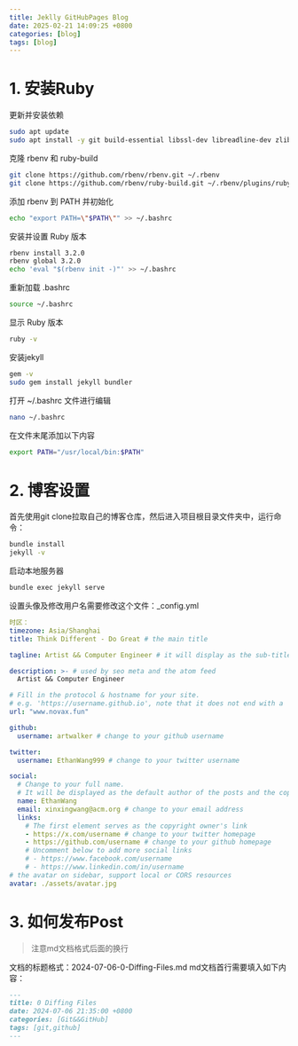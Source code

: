 ```yaml
---  
title: Jeklly GitHubPages Blog  
date: 2025-02-21 14:09:25 +0800  
categories: [blog]  
tags: [blog]  
--- 
```

# 1. 安装Ruby
更新并安装依赖
```bash
sudo apt update
sudo apt install -y git build-essential libssl-dev libreadline-dev zlib1g-dev rbenv libyaml-dev ruby3.0-dev
```
克隆 rbenv 和 ruby-build
```bash
git clone https://github.com/rbenv/rbenv.git ~/.rbenv
git clone https://github.com/rbenv/ruby-build.git ~/.rbenv/plugins/ruby-build
```

添加 rbenv 到 PATH 并初始化
```bash
echo "export PATH=\"$PATH\"" >> ~/.bashrc
```

安装并设置 Ruby 版本
```bash
rbenv install 3.2.0
rbenv global 3.2.0
echo 'eval "$(rbenv init -)"' >> ~/.bashrc
```

重新加载 .bashrc
```bash
source ~/.bashrc
```

显示 Ruby 版本
```bash
ruby -v
```
安装jekyll
```bash
gem -v
sudo gem install jekyll bundler
```

打开 ~/.bashrc 文件进行编辑
```bash
nano ~/.bashrc
```

在文件末尾添加以下内容
```bash
export PATH="/usr/local/bin:$PATH"
```
# 2. 博客设置
首先使用git clone拉取自己的博客仓库，然后进入项目根目录文件夹中，运行命令：
```bash
bundle install
jekyll -v
```
启动本地服务器
```bash
bundle exec jekyll serve
```
设置头像及修改用户名需要修改这个文件：_config.yml
```yml
时区：
timezone: Asia/Shanghai
title: Think Different - Do Great # the main title

tagline: Artist && Computer Engineer # it will display as the sub-title

description: >- # used by seo meta and the atom feed
  Artist && Computer Engineer

# Fill in the protocol & hostname for your site.
# e.g. 'https://username.github.io', note that it does not end with a '/'.
url: "www.novax.fun"

github:
  username: artwalker # change to your github username

twitter:
  username: EthanWang999 # change to your twitter username

social:
  # Change to your full name.
  # It will be displayed as the default author of the posts and the copyright owner in the Footer
  name: EthanWang
  email: xinxingwang@acm.org # change to your email address
  links:
    # The first element serves as the copyright owner's link
    - https://x.com/username # change to your twitter homepage
    - https://github.com/username # change to your github homepage
    # Uncomment below to add more social links
    # - https://www.facebook.com/username
    # - https://www.linkedin.com/in/username
# the avatar on sidebar, support local or CORS resources
avatar: ./assets/avatar.jpg
```
# 3. 如何发布Post
> 注意md文档格式后面的换行

文档的标题格式：2024-07-06-0-Diffing-Files.md
md文档首行需要填入如下内容：
```md
---
title: 0 Diffing Files  
date: 2024-07-06 21:35:00 +0800  
categories: [Git&&GitHub]  
tags: [git,github]  
---
```
